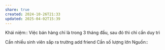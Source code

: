 ```yaml
---
share: true
created: 2024-10-26T21:33
updated: 2025-04-02T15:39
---
```

Khái niệm:: 
Việc bán hàng chỉ là trong 3 tháng đầu, sau đó thì chỉ cần duy trì 

Cần nhiều sinh viên sắp ra trường add friend 
Cần số lượng lớn
Nguồn:: 
